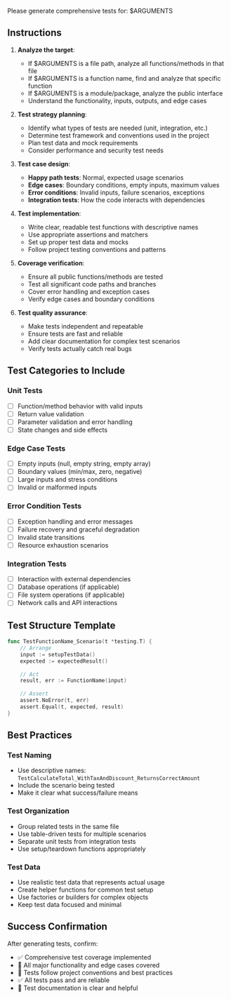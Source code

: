 Please generate comprehensive tests for: $ARGUMENTS

## Instructions

1. **Analyze the target**:
   - If $ARGUMENTS is a file path, analyze all functions/methods in that file
   - If $ARGUMENTS is a function name, find and analyze that specific function
   - If $ARGUMENTS is a module/package, analyze the public interface
   - Understand the functionality, inputs, outputs, and edge cases

2. **Test strategy planning**:
   - Identify what types of tests are needed (unit, integration, etc.)
   - Determine test framework and conventions used in the project
   - Plan test data and mock requirements
   - Consider performance and security test needs

3. **Test case design**:
   - **Happy path tests**: Normal, expected usage scenarios
   - **Edge cases**: Boundary conditions, empty inputs, maximum values
   - **Error conditions**: Invalid inputs, failure scenarios, exceptions
   - **Integration tests**: How the code interacts with dependencies

4. **Test implementation**:
   - Write clear, readable test functions with descriptive names
   - Use appropriate assertions and matchers
   - Set up proper test data and mocks
   - Follow project testing conventions and patterns

5. **Coverage verification**:
   - Ensure all public functions/methods are tested
   - Test all significant code paths and branches
   - Cover error handling and exception cases
   - Verify edge cases and boundary conditions

6. **Test quality assurance**:
   - Make tests independent and repeatable
   - Ensure tests are fast and reliable
   - Add clear documentation for complex test scenarios
   - Verify tests actually catch real bugs

## Test Categories to Include

### Unit Tests
- [ ] Function/method behavior with valid inputs
- [ ] Return value validation
- [ ] Parameter validation and error handling
- [ ] State changes and side effects

### Edge Case Tests
- [ ] Empty inputs (null, empty string, empty array)
- [ ] Boundary values (min/max, zero, negative)
- [ ] Large inputs and stress conditions
- [ ] Invalid or malformed inputs

### Error Condition Tests
- [ ] Exception handling and error messages
- [ ] Failure recovery and graceful degradation
- [ ] Invalid state transitions
- [ ] Resource exhaustion scenarios

### Integration Tests
- [ ] Interaction with external dependencies
- [ ] Database operations (if applicable)
- [ ] File system operations (if applicable)
- [ ] Network calls and API interactions

## Test Structure Template

```go
func TestFunctionName_Scenario(t *testing.T) {
    // Arrange
    input := setupTestData()
    expected := expectedResult()
    
    // Act
    result, err := FunctionName(input)
    
    // Assert
    assert.NoError(t, err)
    assert.Equal(t, expected, result)
}
```

## Best Practices

### Test Naming
- Use descriptive names: `TestCalculateTotal_WithTaxAndDiscount_ReturnsCorrectAmount`
- Include the scenario being tested
- Make it clear what success/failure means

### Test Organization
- Group related tests in the same file
- Use table-driven tests for multiple scenarios
- Separate unit tests from integration tests
- Use setup/teardown functions appropriately

### Test Data
- Use realistic test data that represents actual usage
- Create helper functions for common test setup
- Use factories or builders for complex objects
- Keep test data focused and minimal

## Success Confirmation

After generating tests, confirm:
- ✅ Comprehensive test coverage implemented
- 🎯 All major functionality and edge cases covered
- 🧪 Tests follow project conventions and best practices
- ✅ All tests pass and are reliable
- 📝 Test documentation is clear and helpful